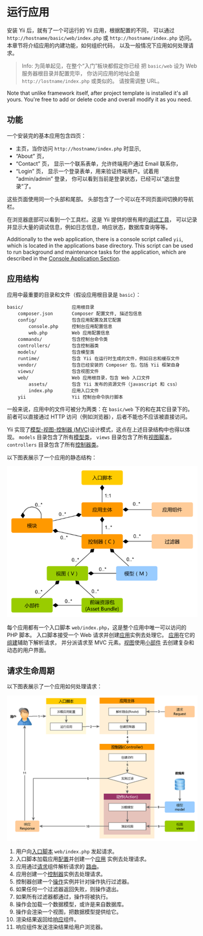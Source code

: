 运行应用
====================

安装 Yii 后，就有了一个可运行的 Yii 应用，根据配置的不同，
可以通过 `http://hostname/basic/web/index.php` 或 `http://hostname/index.php` 访问。
本章节将介绍应用的内建功能，如何组织代码，
以及一般情况下应用如何处理请求。

> Info: 为简单起见，在整个“入门”板块都假定你已经
  把 `basic/web` 设为 Web 服务器根目录并配置完毕，
  你访问应用的地址会是 `http://lostname/index.php` 或类似的。
  请按需调整 URL。

Note that unlike framework itself, after project template is installed it's all yours. You're free to add or delete
code and overall modify it as you need.


功能 <span id="functionality"></span>
-------------

一个安装完的基本应用包含四页：

*  主页，当你访问 `http://hostname/index.php` 时显示,
* “About” 页，
* “Contact” 页， 显示一个联系表单，允许终端用户通过 Email 联系你，
* “Login” 页， 显示一个登录表单，用来验证终端用户。试着用 “admin/admin” 登录，
  你可以看到当前是登录状态，已经可以“退出登录”了。

这些页面使用同一个头部和尾部。
头部包含了一个可以在不同页面间切换的导航栏。

在浏览器底部可以看到一个工具栏。这是 Yii 提供的很有用的[调试工具](tool-debugger.md)，
可以记录并显示大量的调试信息，例如日志信息，响应状态，数据库查询等等。

Additionally to the web application, there is a console script called `yii`, which is located in the applications base directory.
This script can be used to run background and maintenance tasks for the application, which are described
in the [Console Application Section](tutorial-console.md).


应用结构 <span id="application-structure"></span>
---------------------

应用中最重要的目录和文件（假设应用根目录是 `basic`）：

```
basic/                  应用根目录
    composer.json       Composer 配置文件, 描述包信息
    config/             包含应用配置及其它配置
        console.php     控制台应用配置信息
        web.php         Web 应用配置信息
    commands/           包含控制台命令类
    controllers/        包含控制器类
    models/             包含模型类
    runtime/            包含 Yii 在运行时生成的文件，例如日志和缓存文件
    vendor/             包含已经安装的 Composer 包，包括 Yii 框架自身
    views/              包含视图文件
    web/                Web 应用根目录，包含 Web 入口文件
        assets/         包含 Yii 发布的资源文件（javascript 和 css）
        index.php       应用入口文件
    yii                 Yii 控制台命令执行脚本
```

一般来说，应用中的文件可被分为两类：在 `basic/web` 下的和在其它目录下的。
前者可以直接通过 HTTP 访问（例如浏览器），后者不能也不应该被直接访问。

Yii 实现了[模型-视图-控制器 (MVC)](http://wikipedia.org/wiki/Model-view-controller)设计模式，这点在上述目录结构中也得以体现。
`models` 目录包含了所有[模型类](structure-models.md)，
`views` 目录包含了所有[视图脚本](structure-views.md)，
`controllers` 目录包含了所有[控制器类](structure-controllers.md)。

以下图表展示了一个应用的静态结构：

![应用静态结构](images/application-structure.png)

每个应用都有一个入口脚本 `web/index.php`，这是整个应用中唯一可以访问的 PHP 脚本。
入口脚本接受一个 Web 请求并创建[应用](structure-application.md)实例去处理它。 
[应用](structure-applications.md)在它的[组建](concept-components.md)辅助下解析请求，
并分派请求至 MVC 元素。[视图](structure-views.md)使用[小部件](structure-widgets.md)
去创建复杂和动态的用户界面。


请求生命周期 <span id="request-lifecycle"></span>
-----------------

以下图表展示了一个应用如何处理请求：

![请求生命周期](images/request-lifecycle.png)

1. 用户向[入口脚本](structure-entry-scripts.md) `web/index.php` 发起请求。
2. 入口脚本加载应用[配置](concept-configurations.md)并创建一个[应用](structure-applications.md)
   实例去处理请求。
3. 应用通过[请求](runtime-request.md)组件解析请求的
   [路由](runtime-routing.md)。
4. 应用创建一个[控制器](structure-controllers.md)实例去处理请求。
5. 控制器创建一个[操作](structure-controllers.md)实例并针对操作执行过滤器。
6. 如果任何一个过滤器返回失败，则操作退出。
7. 如果所有过滤器都通过，操作将被执行。
8. 操作会加载一个数据模型，或许是来自数据库。
9. 操作会渲染一个视图，把数据模型提供给它。
10. 渲染结果返回给[响应](runtime-responses.md)组件。
11. 响应组件发送渲染结果给用户浏览器。

